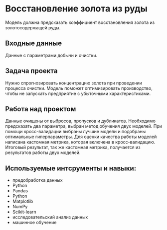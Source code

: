 # Восстановление золота из руды

Модель должна предсказать коэффициент восстановления золота из золотосодержащей руды. 

## Входные данные

Данные с параметрами добычи и очистки.

## Задача проекта 

Нужно спрогнозировать концентрацию золота при проведении процесса очистки. Модель поможет оптимизировать производство, чтобы не запускать предприятие с убыточными характеристиками.

## Работа над проектом

Данные очищены от выбросов, пропусков и дубликатов. Необходимо предсказать два параметра, выбран метод обучения двух моделей. При помощи кросс-валидации выбраны лучшие модели и подобраны оптимальные гиперпараметры. Для оценки качества работы моделей написана кастомная метрика, которая включена в кросс-валидацию. Итоговый результат, так же кастомная метрика, получается из результатов работы двух моделей.

## Используемые интсрументы и навыки:

- предобработка данных
- Python
- Pandas
- Python
- Matplotlib
- NumPy
- Scikit-learn
- исследовательский анализ данных
- машинное обучение




